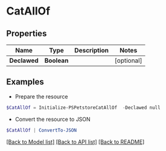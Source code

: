 # CatAllOf
## Properties

Name | Type | Description | Notes
------------ | ------------- | ------------- | -------------
**Declawed** | **Boolean** |  | [optional] 

## Examples

- Prepare the resource
```powershell
$CatAllOf = Initialize-PSPetstoreCatAllOf  -Declawed null
```

- Convert the resource to JSON
```powershell
$CatAllOf | ConvertTo-JSON
```

[[Back to Model list]](../README.md#documentation-for-models) [[Back to API list]](../README.md#documentation-for-api-endpoints) [[Back to README]](../README.md)


